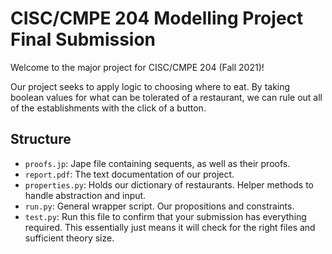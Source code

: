 # CISC/CMPE 204 Modelling Project Final Submission

Welcome to the major project for CISC/CMPE 204 (Fall 2021)!

Our project seeks to apply logic to choosing where to eat.
By taking boolean values for what can be tolerated of a restaurant, we can rule out all of the establishments with the click of a button.

## Structure

* `proofs.jp`: Jape file containing sequents, as well as their proofs.
* `report.pdf`: The text documentation of our project.
* `properties.py`: Holds our dictionary of restaurants. Helper methods to handle abstraction and input.
* `run.py`: General wrapper script. Our propositions and constraints.
* `test.py`: Run this file to confirm that your submission has everything required. This essentially just means it will check for the right files and sufficient theory size.
